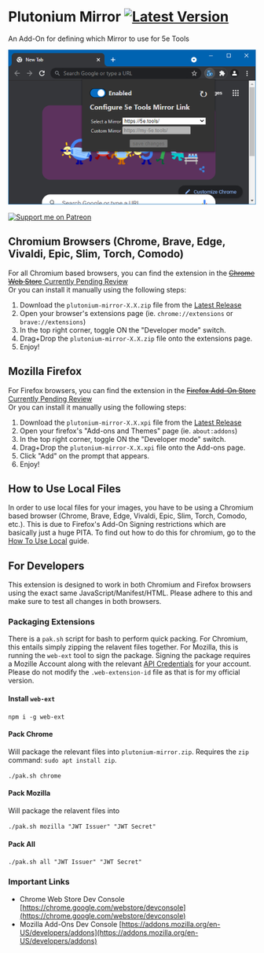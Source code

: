 # Plutonium Mirror [![Latest Version](https://img.shields.io/github/v/release/flamewave000/plutonium-mirror?label=Latest%20Release)](https://github.com/flamewave000/plutonium-mirror/releases/latest)
An Add-On for defining which Mirror to use for 5e Tools

![Extension In Action](.assets/config.png)

[![Support me on Patreon](https://img.shields.io/endpoint.svg?url=https%3A%2F%2Fshieldsio-patreon.vercel.app%2Fapi%3Fusername%3Ddragonflagon%26type%3Dpatrons&style=for-the-badge)](https://patreon.com/dragonflagon)

## Chromium Browsers (Chrome, Brave, Edge, Vivaldi, Epic, Slim, Torch, Comodo)

For all Chromium based browsers, you can find the extension in the [~~Chrome Web Store~~ Currently Pending Review](#)  
Or you can install it manually using the following steps:

1. Download the `plutonium-mirror-X.X.zip` file from the [Latest Release](https://github.com/flamewave000/plutonium-mirror/releases/latest)
2. Open your browser's extensions page (ie. `chrome://extensions` or `brave://extensions`)
3. In the top right corner, toggle ON the "Developer mode" switch.
4. Drag+Drop the `plutonium-mirror-X.X.zip` file onto the extensions page.
5. Enjoy!

## Mozilla Firefox

For Firefox browsers, you can find the extension in the [~~Firefox Add-On Store~~ Currently Pending Review](#)  
Or you can install it manually using the following steps:

1. Download the `plutonium-mirror-X.X.xpi` file from the [Latest Release](https://github.com/flamewave000/plutonium-mirror/releases/latest)
2. Open your firefox's "Add-ons and Themes" page (ie. `about:addons`)
3. In the top right corner, toggle ON the "Developer mode" switch.
4. Drag+Drop the `plutonium-mirror-X.X.xpi` file onto the Add-ons page.
5. Click "Add" on the prompt that appears.
6. Enjoy!

## How to Use Local Files

In order to use local files for your images, you have to be using a Chromium based browser (Chrome, Brave, Edge, Vivaldi, Epic, Slim, Torch, Comodo, etc.). This is due to Firefox's Add-On Signing restrictions which are basically just a huge PITA. To find out how to do this for chromium, go to the [How To Use Local](HowToUseLocal.md) guide.

## For Developers

This extension is designed to work in both Chromium and Firefox browsers using the exact same JavaScript/Manifest/HTML. Please adhere to this and make sure to test all changes in both browsers.

### Packaging Extensions

There is a `pak.sh` script for bash to perform quick packing. For Chromium, this entails simply zipping the relavent files together. For Mozilla, this is running the `web-ext` tool to sign the package. Signing the package requires a Mozille Account along with the relevant [API Credentials](https://addons.mozilla.org/en-US/developers/addon/api/key/) for your account. Please do not modify the `.web-extension-id` file as that is for my official version.

#### Install `web-ext`

`npm i -g web-ext`

#### Pack Chrome
Will package the relevant files into `plutonium-mirror.zip`. Requires the `zip` command: `sudo apt install zip`.

`./pak.sh chrome`

#### Pack Mozilla
Will package the relavent files into 

`./pak.sh mozilla "JWT Issuer" "JWT Secret"`

#### Pack All

`./pak.sh all "JWT Issuer" "JWT Secret"`

### Important Links

- Chrome Web Store Dev Console [https://chrome.google.com/webstore/devconsole](https://chrome.google.com/webstore/devconsole)
- Mozilla Add-Ons Dev Console [https://addons.mozilla.org/en-US/developers/addons](https://addons.mozilla.org/en-US/developers/addons)